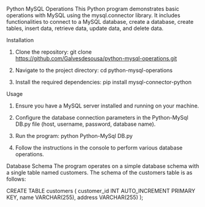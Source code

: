 Python MySQL Operations
This Python program demonstrates basic operations with MySQL using the mysql.connector library. It includes functionalities to connect to a MySQL database, create a database, create tables, insert data, retrieve data, update data, and delete data.

Installation

1. Clone the repository:
git clone https://github.com/Galvesdesousa/python-mysql-operations.git

2. Navigate to the project directory:
cd python-mysql-operations

3. Install the required dependencies:
pip install mysql-connector-python

Usage

1. Ensure you have a MySQL server installed and running on your machine.
   
2. Configure the database connection parameters in the Python-MySql DB.py file (host, username, password, database name).
   
3. Run the program:
python Python-MySql DB.py

4. Follow the instructions in the console to perform various database operations.

Database Schema
The program operates on a simple database schema with a single table named customers. The schema of the customers table is as follows:

CREATE TABLE customers (
  customer_id INT AUTO_INCREMENT PRIMARY KEY,
  name VARCHAR(255),
  address VARCHAR(255)
);
